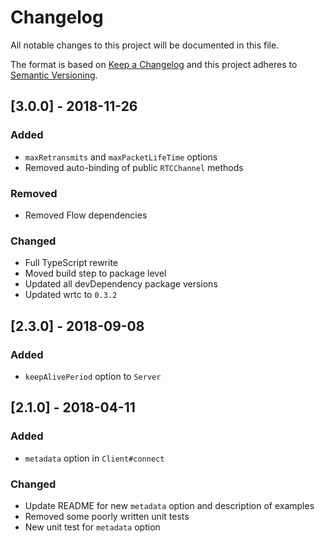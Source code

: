 # Changelog
All notable changes to this project will be documented in this file.

The format is based on [Keep a Changelog](http://keepachangelog.com/en/1.0.0/)
and this project adheres to [Semantic Versioning](http://semver.org/spec/v2.0.0.html).

## [3.0.0] - 2018-11-26
### Added
- `maxRetransmits` and `maxPacketLifeTime` options
- Removed auto-binding of public `RTCChannel` methods

### Removed
- Removed Flow dependencies

### Changed
- Full TypeScript rewrite
- Moved build step to package level
- Updated all devDependency package versions
- Updated wrtc to `0.3.2`

## [2.3.0] - 2018-09-08
### Added
- `keepAlivePeriod` option to `Server`

## [2.1.0] - 2018-04-11
### Added
- `metadata` option in `Client#connect`

### Changed
- Update README for new `metadata` option and description of examples
- Removed some poorly written unit tests
- New unit test for `metadata` option

